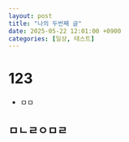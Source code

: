 ```yaml
---
layout: post
title: "나의 두번째 글"
date: 2025-05-22 12:01:00 +0900
categories: [일상, 테스트]
---
```


# 123
- ㅁㅁ
## ㅁㄴㄹㅇㅁㄹ